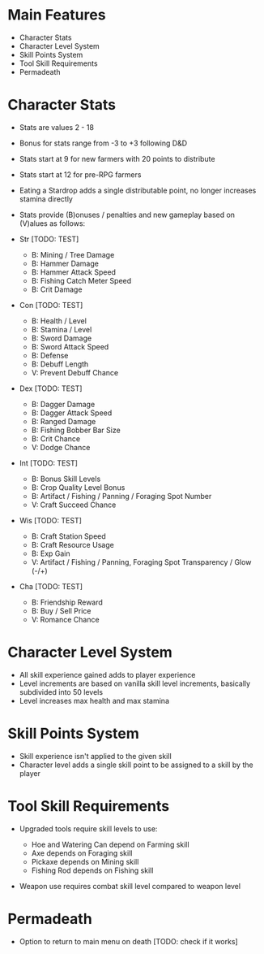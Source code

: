**Main Features**
=

- Character Stats
- Character Level System
- Skill Points System
- Tool Skill Requirements
- Permadeath

**Character Stats**
=

- Stats are values 2 - 18
- Bonus for stats range from -3 to +3 following D&D
- Stats start at 9 for new farmers with 20 points to distribute
- Stats start at 12 for pre-RPG farmers
- Eating a Stardrop adds a single distributable point, no longer increases stamina directly
- Stats provide (B)onuses / penalties and new gameplay based on (V)alues as follows:

- Str [TODO: TEST]
    - B: Mining / Tree Damage
    - B: Hammer Damage
    - B: Hammer Attack Speed
    - B: Fishing Catch Meter Speed
    - B: Crit Damage

- Con [TODO: TEST]
    - B: Health / Level 
    - B: Stamina / Level 
    - B: Sword Damage 
    - B: Sword Attack Speed 
    - B: Defense 
    - B: Debuff Length
    - V: Prevent Debuff Chance

- Dex [TODO: TEST]
    - B: Dagger Damage 
    - B: Dagger Attack Speed
    - B: Ranged Damage 
    - B: Fishing Bobber Bar Size
    - B: Crit Chance 
    - V: Dodge Chance 

- Int [TODO: TEST]
    - B: Bonus Skill Levels
    - B: Crop Quality Level Bonus
    - B: Artifact / Fishing / Panning / Foraging Spot Number
    - V: Craft Succeed Chance

 - Wis [TODO: TEST]
    - B: Craft Station Speed
    - B: Craft Resource Usage
    - B: Exp Gain
    - V: Artifact / Fishing / Panning, Foraging Spot Transparency / Glow (-/+)
 
 - Cha [TODO: TEST]
    - B: Friendship Reward
    - B: Buy / Sell Price
    - V: Romance Chance


**Character Level System**
=

- All skill experience gained adds to player experience
- Level increments are based on vanilla skill level increments, basically subdivided into 50 levels
- Level increases max health and max stamina


**Skill Points System**
=

- Skill experience isn't applied to the given skill
- Character level adds a single skill point to be assigned to a skill by the player


**Tool Skill Requirements**
=

- Upgraded tools require skill levels to use:
    - Hoe and Watering Can depend on Farming skill
    - Axe depends on Foraging skill
    - Pickaxe depends on Mining skill
    - Fishing Rod depends on Fishing skill

- Weapon use requires combat skill level compared to weapon level


**Permadeath**
=

- Option to return to main menu on death  [TODO: check if it works]
